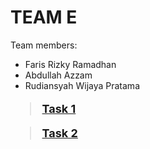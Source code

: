 # TEAM E

Team members:
- Faris Rizky Ramadhan
- Abdullah Azzam
- Rudiansyah Wijaya Pratama

<font size="4">

> **[Task 1](https://github.com/chasstiefol/HCI/tree/master/Task%201)**

> **[Task 2](https://github.com/chasstiefol/HCI/tree/master/Task%202)**

</font>